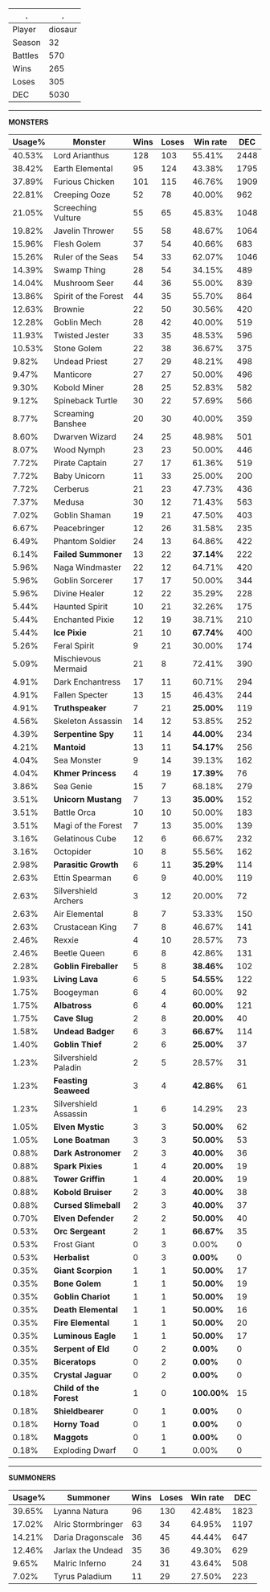 .|.
|-|-
Player|diosaur
Season|32
Battles|570
Wins|265
Loses|305
DEC|5030

---
**MONSTERS**

Usage%|Monster|Wins|Loses|Win rate|DEC|
-|-|-|-|-|-|
40.53%|Lord Arianthus|128|103|55.41%|2448|
38.42%|Earth Elemental|95|124|43.38%|1795|
37.89%|Furious Chicken|101|115|46.76%|1909|
22.81%|Creeping Ooze|52|78|40.00%|962|
21.05%|Screeching Vulture|55|65|45.83%|1048|
19.82%|Javelin Thrower|55|58|48.67%|1064|
15.96%|Flesh Golem|37|54|40.66%|683|
15.26%|Ruler of the Seas|54|33|62.07%|1046|
14.39%|Swamp Thing|28|54|34.15%|489|
14.04%|Mushroom Seer|44|36|55.00%|839|
13.86%|Spirit of the Forest|44|35|55.70%|864|
12.63%|Brownie|22|50|30.56%|420|
12.28%|Goblin Mech|28|42|40.00%|519|
11.93%|Twisted Jester|33|35|48.53%|596|
10.53%|Stone Golem|22|38|36.67%|375|
9.82%|Undead Priest|27|29|48.21%|498|
9.47%|Manticore|27|27|50.00%|496|
9.30%|Kobold Miner|28|25|52.83%|582|
9.12%|Spineback Turtle|30|22|57.69%|566|
8.77%|Screaming Banshee|20|30|40.00%|359|
8.60%|Dwarven Wizard|24|25|48.98%|501|
8.07%|Wood Nymph|23|23|50.00%|446|
7.72%|Pirate Captain|27|17|61.36%|519|
7.72%|Baby Unicorn|11|33|25.00%|200|
7.72%|Cerberus|21|23|47.73%|436|
7.37%|Medusa|30|12|71.43%|563|
7.02%|Goblin Shaman|19|21|47.50%|403|
6.67%|Peacebringer|12|26|31.58%|235|
6.49%|Phantom Soldier|24|13|64.86%|422|
6.14%|**Failed Summoner**|13|22|**37.14%**|222|
5.96%|Naga Windmaster|22|12|64.71%|420|
5.96%|Goblin Sorcerer|17|17|50.00%|344|
5.96%|Divine Healer|12|22|35.29%|228|
5.44%|Haunted Spirit|10|21|32.26%|175|
5.44%|Enchanted Pixie|12|19|38.71%|210|
5.44%|**Ice Pixie**|21|10|**67.74%**|400|
5.26%|Feral Spirit|9|21|30.00%|174|
5.09%|Mischievous Mermaid|21|8|72.41%|390|
4.91%|Dark Enchantress|17|11|60.71%|294|
4.91%|Fallen Specter|13|15|46.43%|244|
4.91%|**Truthspeaker**|7|21|**25.00%**|119|
4.56%|Skeleton Assassin|14|12|53.85%|252|
4.39%|**Serpentine Spy**|11|14|**44.00%**|234|
4.21%|**Mantoid**|13|11|**54.17%**|256|
4.04%|Sea Monster|9|14|39.13%|162|
4.04%|**Khmer Princess**|4|19|**17.39%**|76|
3.86%|Sea Genie|15|7|68.18%|279|
3.51%|**Unicorn Mustang**|7|13|**35.00%**|152|
3.51%|Battle Orca|10|10|50.00%|183|
3.51%|Magi of the Forest|7|13|35.00%|139|
3.16%|Gelatinous Cube|12|6|66.67%|232|
3.16%|Octopider|10|8|55.56%|162|
2.98%|**Parasitic Growth**|6|11|**35.29%**|114|
2.63%|Ettin Spearman|6|9|40.00%|119|
2.63%|Silvershield Archers|3|12|20.00%|72|
2.63%|Air Elemental|8|7|53.33%|150|
2.63%|Crustacean King|7|8|46.67%|141|
2.46%|Rexxie|4|10|28.57%|73|
2.46%|Beetle Queen|6|8|42.86%|131|
2.28%|**Goblin Fireballer**|5|8|**38.46%**|102|
1.93%|**Living Lava**|6|5|**54.55%**|122|
1.75%|Boogeyman|6|4|60.00%|92|
1.75%|**Albatross**|6|4|**60.00%**|121|
1.75%|**Cave Slug**|2|8|**20.00%**|40|
1.58%|**Undead Badger**|6|3|**66.67%**|114|
1.40%|**Goblin Thief**|2|6|**25.00%**|37|
1.23%|Silvershield Paladin|2|5|28.57%|31|
1.23%|**Feasting Seaweed**|3|4|**42.86%**|61|
1.23%|Silvershield Assassin|1|6|14.29%|23|
1.05%|**Elven Mystic**|3|3|**50.00%**|62|
1.05%|**Lone Boatman**|3|3|**50.00%**|53|
0.88%|**Dark Astronomer**|2|3|**40.00%**|36|
0.88%|**Spark Pixies**|1|4|**20.00%**|19|
0.88%|**Tower Griffin**|1|4|**20.00%**|19|
0.88%|**Kobold Bruiser**|2|3|**40.00%**|38|
0.88%|**Cursed Slimeball**|2|3|**40.00%**|37|
0.70%|**Elven Defender**|2|2|**50.00%**|40|
0.53%|**Orc Sergeant**|2|1|**66.67%**|35|
0.53%|Frost Giant|0|3|0.00%|0|
0.53%|**Herbalist**|0|3|**0.00%**|0|
0.35%|**Giant Scorpion**|1|1|**50.00%**|17|
0.35%|**Bone Golem**|1|1|**50.00%**|19|
0.35%|**Goblin Chariot**|1|1|**50.00%**|19|
0.35%|**Death Elemental**|1|1|**50.00%**|16|
0.35%|**Fire Elemental**|1|1|**50.00%**|20|
0.35%|**Luminous Eagle**|1|1|**50.00%**|17|
0.35%|**Serpent of Eld**|0|2|**0.00%**|0|
0.35%|**Biceratops**|0|2|**0.00%**|0|
0.35%|**Crystal Jaguar**|0|2|**0.00%**|0|
0.18%|**Child of the Forest**|1|0|**100.00%**|15|
0.18%|**Shieldbearer**|0|1|**0.00%**|0|
0.18%|**Horny Toad**|0|1|**0.00%**|0|
0.18%|**Maggots**|0|1|**0.00%**|0|
0.18%|Exploding Dwarf|0|1|0.00%|0|

---
**SUMMONERS**

Usage%|Summoner|Wins|Loses|Win rate|DEC|
-|-|-|-|-|-|
39.65%|Lyanna Natura|96|130|42.48%|1823|
17.02%|Alric Stormbringer|63|34|64.95%|1197|
14.21%|Daria Dragonscale|36|45|44.44%|647|
12.46%|Jarlax the Undead|35|36|49.30%|629|
9.65%|Malric Inferno|24|31|43.64%|508|
7.02%|Tyrus Paladium|11|29|27.50%|223|
